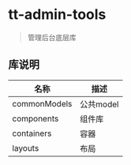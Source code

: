 # tt-admin-tools

> 管理后台底层库

## 库说明

| 名称 | 描述|
|-----|-----|
| commonModels | 公共model |
| components | 组件库 |
| containers | 容器 |
| layouts    | 布局 |
